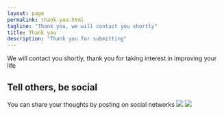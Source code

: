 ```yaml
---
layout: page
permalink: thank-you.html
tagline: "Thank you, we will contact you shortly"
title: Thank you
description: "Thank you for submitting"
---
```


We will contact you shortly, thank you for taking interest in improving your life

## Tell others, be social

You can share your thoughts by posting on social networks
<img src="images/facebook.png" class="login post-with-facebook shake"  mixpanel-hook="click" mixpanel-event-name="Open post to Facebook"/>
<img src="images/twitter.png" class="login post-with-twitter shake" mixpanel-hook="click" mixpanel-event-name="Open tweet to Twitter"/>









